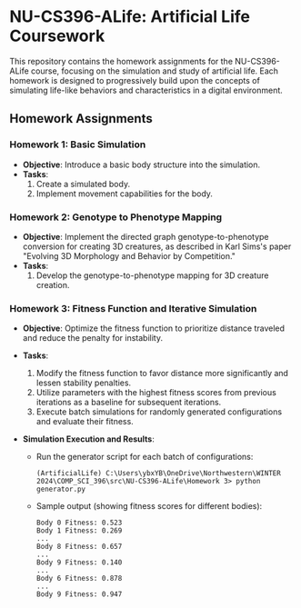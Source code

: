 # NU-CS396-ALife: Artificial Life Coursework

This repository contains the homework assignments for the NU-CS396-ALife course, focusing on the simulation and study of artificial life. Each homework is designed to progressively build upon the concepts of simulating life-like behaviors and characteristics in a digital environment.

## Homework Assignments

### Homework 1: Basic Simulation

- **Objective**: Introduce a basic body structure into the simulation.
- **Tasks**:
  1. Create a simulated body.
  2. Implement movement capabilities for the body.

### Homework 2: Genotype to Phenotype Mapping

- **Objective**: Implement the directed graph genotype-to-phenotype conversion for creating 3D creatures, as described in Karl Sims's paper "Evolving 3D Morphology and Behavior by Competition."
- **Tasks**:
  1. Develop the genotype-to-phenotype mapping for 3D creature creation.

### Homework 3: Fitness Function and Iterative Simulation

- **Objective**: Optimize the fitness function to prioritize distance traveled and reduce the penalty for instability.
- **Tasks**:
  1. Modify the fitness function to favor distance more significantly and lessen stability penalties.
  2. Utilize parameters with the highest fitness scores from previous iterations as a baseline for subsequent iterations.
  3. Execute batch simulations for randomly generated configurations and evaluate their fitness.

- **Simulation Execution and Results**:
  - Run the generator script for each batch of configurations:
    ```
    (ArtificialLife) C:\Users\ybxYB\OneDrive\Northwestern\WINTER 2024\COMP_SCI_396\src\NU-CS396-ALife\Homework 3> python generator.py
    ```
  - Sample output (showing fitness scores for different bodies):
    ```
    Body 0 Fitness: 0.523
    Body 1 Fitness: 0.269
    ...
    Body 8 Fitness: 0.657
    ...
    Body 9 Fitness: 0.140
    ...
    Body 6 Fitness: 0.878
    ...
    Body 9 Fitness: 0.947
    ```
